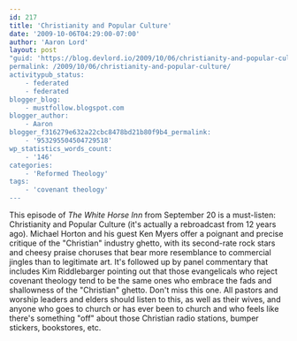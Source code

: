 ```yaml
---
id: 217
title: 'Christianity and Popular Culture'
date: '2009-10-06T04:29:00-07:00'
author: 'Aaron Lord'
layout: post
"guid: 'https://blog.devlord.io/2009/10/06/christianity-and-popular-culture/'
permalink: /2009/10/06/christianity-and-popular-culture/
activitypub_status:
    - federated
    - federated
blogger_blog:
    - mustfollow.blogspot.com
blogger_author:
    - Aaron
blogger_f316279e632a22cbc8478bd21b80f9b4_permalink:
    - '953295504504729518'
wp_statistics_words_count:
    - '146'
categories:
    - 'Reformed Theology'
tags:
    - 'covenant theology'
---
```


This episode of <span style="font-style:italic;">The White Horse Inn</span> from September 20 is a must-listen: <span class="removed_link" title="http://podcast.oneplace.com/the_white_horse_inn/podcast.xml">Christianity and Popular Culture</span> (it's actually a rebroadcast from 12 years ago).  Michael Horton and his guest Ken Myers offer a poignant and precise critique of the "Christian" industry ghetto, with its second-rate rock stars and cheesy praise choruses that bear more resemblance to commercial jingles than to legitimate art.  It's followed up by panel commentary that includes Kim Riddlebarger pointing out that those evangelicals who reject covenant theology tend to be the same ones who embrace the fads and shallowness of the "Christian" ghetto.  Don't miss this one.  All pastors and worship leaders and elders should listen to this, as well as their wives, and anyone who goes to church or has ever been to church and who feels like there's something "off" about those Christian radio stations, bumper stickers, bookstores, etc.<div class="blogger-post-footer"><img width='1' height='1' src='https://blogger.googleusercontent.com/tracker/2602771351651662379-953295504504729518?l=mustfollow.blogspot.com' alt='' /></div>